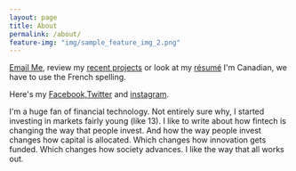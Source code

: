 ```yaml
---
layout: page
title: About
permalink: /about/
feature-img: "img/sample_feature_img_2.png"
---
```


[Email Me](mailto:sburns77@gmail.com?Subject=Hello!), review my [recent projects](http://github.io/simonburns77) or look at my [résumé](https://www.linkedin.com/profile/view?id=64958284) I'm Canadian, we have to use the French spelling.

Here's my [Facebook](https://www.facebook.com/saywhatSimon),[Twitter](https://twitter.com/realSimonBurns) and [instagram](https://twitter.com/realSimonBurns).

I'm a huge fan of financial technology. Not entirely sure why, I started investing in markets fairly young (like 13). I like to write about how fintech is changing the way that people invest. And how the way people invest changes how capital is allocated. Which changes how innovation gets funded. Which changes how society advances. I like the way that all works out.
